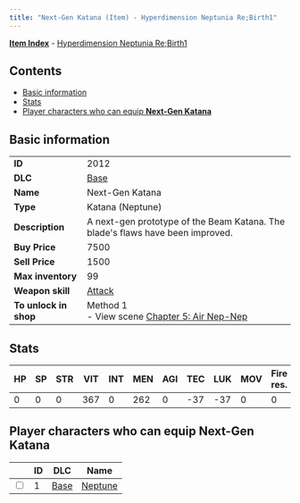 ```yaml
---
title: "Next-Gen Katana (Item) - Hyperdimension Neptunia Re;Birth1"
---
```


[**Item Index**](/neptunia/rb1/item/index.html) - [Hyperdimension Neptunia Re;Birth1](/neptunia/rb1)

## Contents

- [Basic information](#basic-information)
- [Stats](#stats)
- [Player characters who can equip **Next-Gen Katana**](#player-characters-who-can-equip-next-gen-katana)

## Basic information

|   |   |
| -- | -- |
| **ID** | 2012 |
| **DLC** | [Base](/neptunia/rb1/dlc/1-base.html) |
| **Name** | Next-Gen Katana |
| **Type** | Katana (Neptune) |
| **Description** | A next-gen prototype of the Beam Katana. The blade's flaws have been improved. |
| **Buy Price** | 7500 |
| **Sell Price** | 1500 |
| **Max inventory** | 99 |
| **Weapon skill** | [Attack](/neptunia/rb1/skill/1-1-attack.html) |
| **To unlock in shop** | Method 1<br />- View scene [Chapter 5: Air Nep-Nep](/neptunia/rb1/scene/1-502-chapter-5-air-nep-nep.html) |


## Stats

| HP | SP | STR | VIT | INT | MEN | AGI | TEC | LUK | MOV | Fire res. | Ice res. | Wind res. | Lightning res. |
| -- | -- | --- | --- | --- | --- | --- | --- | --- | --- | --------- | -------- | --------- | -------------- |
| 0 | 0 | 0 | 367 | 0 | 262 | 0 | -37 | -37 | 0 | 0 | 0 | 0 | 0 |


## Player characters who can equip **Next-Gen Katana**

|    | ID | DLC | Name |
| -- | -- | --- | ---- |
| <input type="checkbox" id="rb1-player-1-1" class="trackbox" /> | 1 | [Base](/neptunia/rb1/dlc/1-base.html) | [Neptune](/neptunia/rb1/player/1-1-neptune.html) |
